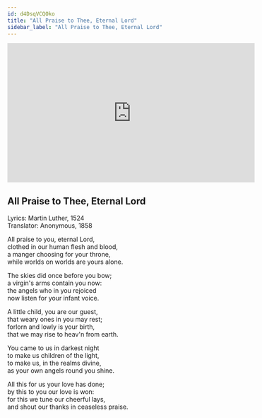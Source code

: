 ```yaml
---
id: d4DsqVCQOko
title: "All Praise to Thee, Eternal Lord"
sidebar_label: "All Praise to Thee, Eternal Lord"
---
```


<div class="video-float-container">
  <iframe
    width="560"
    height="315"
    src="https://www.youtube.com/embed/d4DsqVCQOko"
    title="YouTube video player"
    frameborder="0"
    allow="accelerometer; autoplay; clipboard-write; encrypted-media; gyroscope; picture-in-picture; web-share"
    referrerpolicy="strict-origin-when-cross-origin"
    allowfullscreen
  ></iframe>
</div>

## All Praise to Thee, Eternal Lord

Lyrics: Martin Luther, 1524  
Translator: Anonymous, 1858

All praise to you, eternal Lord,  
clothed in our human flesh and blood,  
a manger choosing for your throne,  
while worlds on worlds are yours alone.

The skies did once before you bow;  
a virgin's arms contain you now:  
the angels who in you rejoiced  
now listen for your infant voice.

A little child, you are our guest,  
that weary ones in you may rest;  
forlorn and lowly is your birth,  
that we may rise to heav'n from earth.

You came to us in darkest night  
to make us children of the light,  
to make us, in the realms divine,  
as your own angels round you shine.

All this for us your love has done;  
by this to you our love is won:  
for this we tune our cheerful lays,  
and shout our thanks in ceaseless praise.
